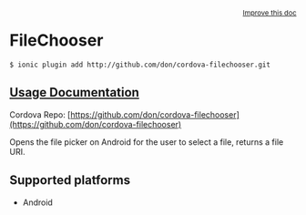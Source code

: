 
<a style="float:right;font-size:12px;" href="http://github.com/driftyco/ionic-native/edit/master/src/@ionic-native/plugins/file-chooser/index.ts#L0">
  Improve this doc
</a>

# FileChooser
<!-- end header block -->

```
$ ionic plugin add http://github.com/don/cordova-filechooser.git
```

## [Usage Documentation](https://ionicframework.com/docs/v2/native/file-chooser/)

Cordova Repo: [https://github.com/don/cordova-filechooser](https://github.com/don/cordova-filechooser)

<!-- description -->
Opens the file picker on Android for the user to select a file, returns a file URI.

<!-- @platforms tag -->
## Supported platforms

- Android

<!-- @platforms tag end -->
<!-- end for prop in method.decorators[0].argumentInfo -->
<!-- end content block -->
<!-- end body block -->
